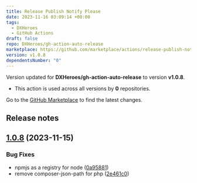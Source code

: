 ```yaml
---
title: Release Publish Notify Please
date: 2023-11-16 03:09:14 +00:00
tags:
  - DXHeroes
  - GitHub Actions
draft: false
repo: DXHeroes/gh-action-auto-release
marketplace: https://github.com/marketplace/actions/release-publish-notify-please
version: v1.0.8
dependentsNumber: "0"
---
```



Version updated for **DXHeroes/gh-action-auto-release** to version **v1.0.8**.
- This action is used across all versions by **0** repositories.

Go to the [GitHub Marketplace](https://github.com/marketplace/actions/release-publish-notify-please) to find the latest changes.

## Release notes

## [1.0.8](https://github.com/DXHeroes/gh-action-auto-release/compare/v1.0.7...v1.0.8) (2023-11-15)


### Bug Fixes

* npmjs as a registry for node ([0a95881](https://github.com/DXHeroes/gh-action-auto-release/commit/0a958810065081146a35f86d5eff783bf369d3a3))
* remove composer-json-path for php ([2e461c0](https://github.com/DXHeroes/gh-action-auto-release/commit/2e461c0c39156d55d256e890096957247308a4b7))
